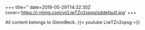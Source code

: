 +++
title=''
date=2019-05-29T14:32:35Z
cover='https://i.ytimg.com/vi/LiwTZn2xpsg/sddefault.jpg'
+++

All content belongs to GlennBeck.
{{< youtube LiwTZn2xpsg >}}

